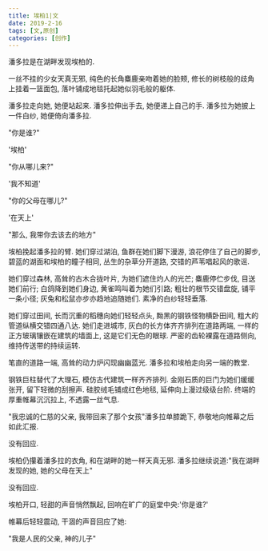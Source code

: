 ```yaml
---
title: 埃柏1|文
date: 2019-2-16
tags: [文,原创]
categories: [创作]
---
```


潘多拉是在湖畔发现埃柏的.

一丝不挂的少女天真无邪, 纯色的长角麋鹿亲吻着她的脸颊, 修长的树枝般的歧角上挂着一篮面包, 落叶铺成地毯托起她似羽毛般的躯体.

潘多拉走向她, 她便站起来. 潘多拉伸出手去, 她便递上自己的手. 潘多拉为她披上一件白纱, 她便倚向潘多拉.

"你是谁?"

'埃柏'

"你从哪儿来?"

'我不知道'

"你的父母在哪儿?"

'在天上'

"那么, 我带你去该去的地方"

埃柏挽起潘多拉的臂. 她们穿过湖泊, 鱼群在她们脚下漫游, 浪花停住了自己的脚步, 碧蓝的湖面和埃柏的瞳子相同, 丛生的杂草分开道路, 交错的芦苇唱起风的歌谣.

她们穿过森林, 高耸的古木合拢叶片, 为她们遮住灼人的光芒; 麋鹿停伫步伐, 目送她们前行; 白鸽降到她们身边, 黄雀鸣叫着为她们引路; 粗壮的根节交错盘旋, 铺平一条小径; 灰兔和松鼠亦步亦趋地追随她们. 素净的白纱轻轻垂落.

她们穿过田间, 长而沉重的稻穗向她们轻轻点头, 黝黑的钢铁怪物横卧田间, 粗大的管道纵横交错四通八达. 她们走进城市, 灰白的长方体齐齐排列在道路两端, 一样的正方玻璃镶嵌在建筑的墙面上, 这是它们无色的眼球. 严密的齿轮裸露在道路侧向, 维持传送带的持续运转.

笔直的道路一端, 高耸的动力炉闪现幽幽蓝光. 潘多拉和埃柏走向另一端的教堂. 

钢铁巨柱替代了大理石, 模仿古代建筑一样齐齐排列. 金刚石质的巨门为她们缓缓张开, 留下轻微的刮擦声. 硅胶绒毛铺成红色地毯, 延伸向上漫过级级台阶. 终端的厚重帷幕沉沉拉上, 不透露一丝气息.

"我忠诚的仁慈的父亲, 我带回来了那个女孩"潘多拉单膝跪下, 恭敬地向帷幕之后如此汇报.

没有回应.

埃柏仍攥着潘多拉的衣角, 和在湖畔的她一样天真无邪. 潘多拉继续说道:"我在湖畔发现的她, 她的父母在天上"

没有回应.

埃柏开口, 轻甜的声音悄然飘起, 回响在旷广的庭堂中央:'你是谁?'

帷幕后轻轻震动, 干涸的声音回应了她:

"我是人民的父亲, 神的儿子"
